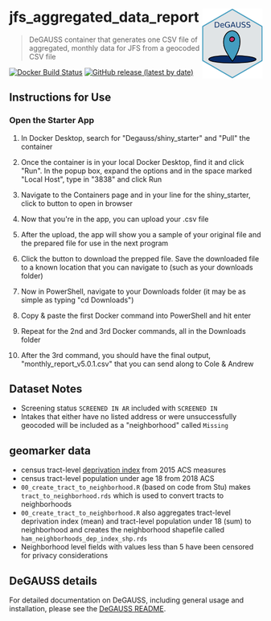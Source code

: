 # jfs_aggregated_data_report <a href='https://degauss-org.github.io/DeGAUSS/'><img src='DeGAUSS_hex.png' align="right" height="138.5" /></a>

> DeGAUSS container that generates one CSV file of aggregated, monthly data for JFS from a geocoded CSV file

[![Docker Build Status](https://img.shields.io/docker/automated/degauss/jfs_aggregated_data_report)](https://hub.docker.com/repository/docker/degauss/jfs_aggregated_data_report/tags)
[![GitHub release (latest by date)](https://img.shields.io/github/v/release/degauss-org/jfs_aggregated_data_report)](https://github.com/degauss-org/jfs_aggregated_data_report/releases)

## Instructions for Use

### Open the Starter App

1.  In Docker Desktop, search for "Degauss/shiny_starter" and "Pull" the container

2.  Once the container is in your local Docker Desktop, find it and click "Run". In the popup box, expand the options and in the space marked "Local Host", type in "3838" and click Run

3.  Navigate to the Containers page and in your line for the shiny_starter, click to button to open in browser

4.  Now that you're in the app, you can upload your .csv file

5.  After the upload, the app will show you a sample of your original file and the prepared file for use in the next program

6.  Click the button to download the prepped file. Save the downloaded file to a known location that you can navigate to (such as your downloads folder)

7.  Now in PowerShell, navigate to your Downloads folder (it may be as simple as typing "cd Downloads")

8.  Copy & paste the first Docker command into PowerShell and hit enter

9.  Repeat for the 2nd and 3rd Docker commands, all in the Downloads folder

10. After the 3rd command, you should have the final output, "monthly_report_v5.0.1.csv" that you can send along to Cole & Andrew


## Dataset Notes

- Screening status `SCREENED IN AR` included with `SCREENED IN`
- Intakes that either have no listed address or were unsuccessfully geocoded will be included as a "neighborhood" called `Missing`

## geomarker data

- census tract-level [deprivation index](https://geomarker.io/dep_index/) from 2015 ACS measures
- census tract-level population under age 18 from 2018 ACS
- `00_create_tract_to_neighborhood.R` (based on code from Stu) makes `tract_to_neighborhood.rds` which is used to convert tracts to neighborhoods
- `00_create_tract_to_neighborhood.R` also aggregates tract-level deprivation index (mean) and tract-level population under 18 (sum) to neighborhood and creates the neighborhood shapefile called `ham_neighborhoods_dep_index_shp.rds`
- Neighborhood level fields with values less than 5 have been censored for privacy considerations

## DeGAUSS details

For detailed documentation on DeGAUSS, including general usage and installation, please see the [DeGAUSS README](https://degauss.org/).
